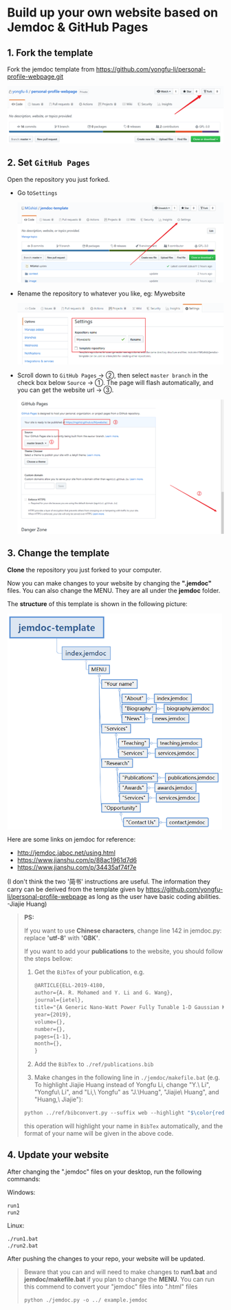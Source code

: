 

# Build up your own website based on Jemdoc & GitHub Pages



## 1. Fork the template

Fork the jemdoc template from https://github.com/yongfu-li/personal-profile-webpage.git

![image-20200323150759566](./image/README/image-20200323150759566.png)

## 2. Set `GitHub Pages`

Open the repository you just forked.

- Go to`Settings`  

  ![image-20200323145950184](./image/README/image-20200323145950184.png)

- Rename the repository to whatever you like, eg: Mywebsite

  ![image-20200323150318269](./image/README/image-20200323150318269.png)

- Scroll down to `GitHub Pages` -> ②, then select `master branch` in the check box below `Source` -> ①. The page will flash automatically, and you can get the website url -> ③.

  ![image-20200323150526799](./image/README/image-20200323150526799.png)

## 3. Change the template

**Clone** the repository you just forked to your computer.

Now you can make changes to your website by changing the **".jemdoc"** files. You can also change the MENU. They are all under the **jemdoc** folder.

The **structure** of this template is shown in the following picture:

<img src="./image/README/image-20200323155328672.png"  width="500" div align="center"/>

Here are some links on jemdoc for reference:

- http://jemdoc.jaboc.net/using.html
- https://www.jianshu.com/p/88ac1961d7d6 
- https://www.jianshu.com/p/34435af74f7e

(I don't think the two '简书' instructions are useful. The information they carry can be derived from the template given by https://github.com/yongfu-li/personal-profile-webpage as long as the user have basic coding abilities. -Jiajie Huang)

> **PS:**
>
> If you want to use **Chinese characters**, change line 142 in jemdoc.py: replace **'utf-8'** with **'GBK'**.
>
> If you want to add your **publications** to the website, you should follow the steps bellow:
>
> 1. Get the `BibTex` of your publication, e.g.
>
>    ```latex
>    @ARTICLE{ELL-2019-4180,
>    author={A. R. Mohamed and Y. Li and G. Wang},
>    journal={ietel},
>    title="{A Generic Nano-Watt Power Fully Tunable 1-D Gaussian Kernel Circuit for Neural Network}",
>    year={2019},
>    volume={},
>    number={},
>    pages={1-1},
>    month={},
>    }
>    ```
>
> 2. Add the `BibTex` to `./ref/publications.bib`
>
> 3. Make changes in the following line in `./jemdoc/makefile.bat` (e.g. To highlight Jiajie Huang instead of Yongfu Li, change "Y.\ Li", "Yongfu\ Li", and "Li,\ Yongfu" as "J.\Huang", "Jiajie\ Huang", and "Huang,\ Jiajie"):
>
>    
> ```python
>python ../ref/bibconvert.py --suffix web --highlight "$\color{red}{Y.\ Li}$" --highlight "$\color{red}{Yongfu\ Li}$" --highlight "$\color{red}{Li,\ Yongfu}$" --input ../ref/Top.bib --input ../ref/publications.bib --header publications_header.jemdoc > publications.jemdoc
> ```
>
>    this operation will highlight your name in `BibTex` automatically, and the format of your name will be given in the above code.


## 4. Update your website

After changing the ".jemdoc" files on your desktop, run the following commands:

Windows:
```shell
run1
run2
```

Linux:
```shell
./run1.bat
./run2.bat
```

After pushing the changes to your repo, your website will be updated.
> Beware that you can and will need to make changes to **run1.bat** and **jemdoc/makefile.bat** if you plan to change the **MENU**.
> You can run this commend to convert your "jemdoc" files into ".html" files 
> ``` Python
> python ./jemdoc.py -o ../ example.jemdoc
> ```
